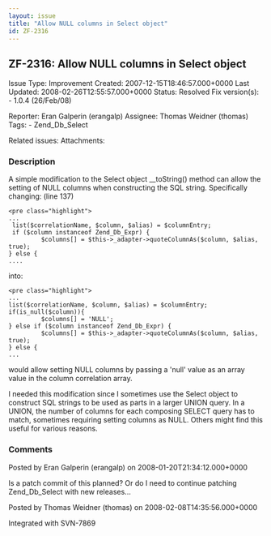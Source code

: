 ```yaml
---
layout: issue
title: "Allow NULL columns in Select object"
id: ZF-2316
---
```


ZF-2316: Allow NULL columns in Select object
--------------------------------------------

 Issue Type: Improvement Created: 2007-12-15T18:46:57.000+0000 Last Updated: 2008-02-26T12:55:57.000+0000 Status: Resolved Fix version(s): - 1.0.4 (26/Feb/08)
 
 Reporter:  Eran Galperin (erangalp)  Assignee:  Thomas Weidner (thomas)  Tags: - Zend\_Db\_Select
 
 Related issues: 
 Attachments: 
### Description

A simple modification to the Select object \_\_toString() method can allow the setting of NULL columns when constructing the SQL string. Specifically changing: (line 137)

 
    <pre class="highlight">
    ...
     list($correlationName, $column, $alias) = $columnEntry;
     if ($column instanceof Zend_Db_Expr) {
             $columns[] = $this->_adapter->quoteColumnAs($column, $alias, true);
    } else { 
    ....


into:

 
    <pre class="highlight">
    ...
    list($correlationName, $column, $alias) = $columnEntry;
    if(is_null($column)){
             $columns[] = 'NULL';
    } else if ($column instanceof Zend_Db_Expr) {
             $columns[] = $this->_adapter->quoteColumnAs($column, $alias, true);
    } else {
    ...


would allow setting NULL columns by passing a 'null' value as an array value in the column correlation array.

I needed this modification since I sometimes use the Select object to construct SQL strings to be used as parts in a larger UNION query. In a UNION, the number of columns for each composing SELECT query has to match, sometimes requiring setting columns as NULL. Others might find this useful for various reasons.

 

 

### Comments

Posted by Eran Galperin (erangalp) on 2008-01-20T21:34:12.000+0000

Is a patch commit of this planned? Or do I need to continue patching Zend\_Db\_Select with new releases...

 

 

Posted by Thomas Weidner (thomas) on 2008-02-08T14:35:56.000+0000

Integrated with SVN-7869

 

 